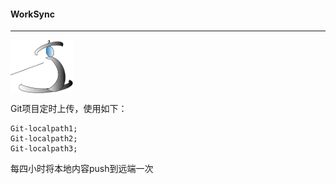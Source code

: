 #### WorkSync

------

<img src="Untitled-1.png" width=100 align=center>     





   

Git项目定时上传，使用如下：

```
Git-localpath1;
Git-localpath2;
Git-localpath3;
```

每四小时将本地内容push到远端一次